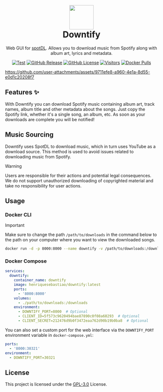 <h1 align="center">
  <a href="https://github.com/henriquesebastiao/downtify" target="_blank" rel="noopener noreferrer">
    <picture>
      <img width="80" src="assets/icon-without-backgroud.svg">
    </picture>
  </a>
  <br>
  Downtify
</h1>

<p align="center">Web GUI for <a href="https://github.com/spotDL/spotify-downloader">spotDL</a>. Allows you to download music from Spotify along with album art, lyrics and metadata.</p>

<div align="center">
  
[![Test](https://github.com/henriquesebastiao/downtify/actions/workflows/test.yml/badge.svg)](https://github.com/henriquesebastiao/downtify/actions/workflows/test.yml)
[![GitHub Release](https://img.shields.io/github/v/release/henriquesebastiao/downtify?color=blue
)](https://github.com/henriquesebastiao/downtify/releases)
[![GitHub License](https://img.shields.io/github/license/henriquesebastiao/downtify?color=blue
)](/LICENSE)
[![Visitors](https://api.visitorbadge.io/api/visitors?path=henriquesebastiao%2Fdowntify&label=repository%20visits&countColor=%231182c3&style=flat)](https://github.com/henriquesebastiao/downtify)
[![Docker Pulls](https://img.shields.io/docker/pulls/henriquesebastiao/downtify?color=blue
)](https://hub.docker.com/r/henriquesebastiao/downtify)
  
</div>

https://github.com/user-attachments/assets/9711efe8-a960-4e1a-8d55-e0d1c20208f7

## Features ✨

With Downtify you can download Spotify music containing album art, track names, album title and other metadata about the songs. Just copy the Spotify link, whether it's a single song, an album, etc. As soon as your downloads are complete you will be notified!

## Music Sourcing

Downtify uses SpotDL to download music, which in turn uses YouTube as a download source. This method is used to avoid issues related to downloading music from Spotify.

> [!WARNING]
> Users are responsible for their actions and potential legal consequences. We do not support unauthorized downloading of copyrighted material and take no responsibility for user actions.

## Usage

### Docker CLI

> [!IMPORTANT]
> Make sure to change the path `/path/to/downloads` in the command below to the path on your computer where you want to view the downloaded songs.

```bash
docker run -d -p 8000:8000 --name downtify -v /path/to/downloads:/downloads henriquesebastiao/downtify
```

### Docker Compose

```yaml
services:
  downtify:
    container_name: downtify
    image: henriquesebastiao/downtify:latest
    ports:
      - '8000:8000'
    volumes:
      - ./path/to/downloads:/downloads
    environment:
      - DOWNTIFY_PORT=8000  # Optional
      - CLIENT_ID=5f573c9620494bae87890c0f08a60293  # Optional
      - CLIENT_SECRET=212476d9b0f3472eaa762d90b19b0ba8  # Optional
```

You can also set a custom port for the web interface via the `DOWNTIFY_PORT` environment variable in `docker-compose.yml`:


```yaml
ports:
  - '8000:30321'
environment:
  - DOWNTIFY_PORT=30321 
```

## License

This project is licensed under the [GPL-3.0](/LICENSE) License.
